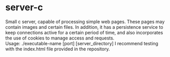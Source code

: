 # server-c
Small c server, capable of processing simple web pages. These pages may contain images and certain files. In addition, it has a persistence service to keep connections active for a certain period of time, and also incorporates the use of cookies to manage access and requests.  
Usage: ./executable-name [port] [server_directory] 
I recommend testing with the index.html file provided in the repository.
